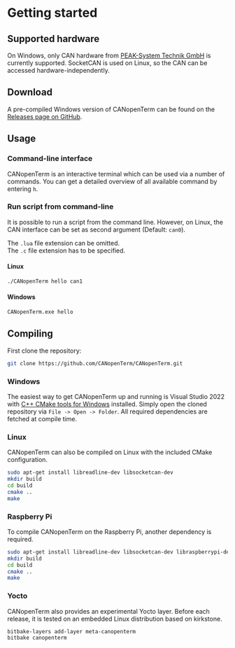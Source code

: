 # Getting started

## Supported hardware

On Windows, only CAN hardware from [PEAK-System Technik
GmbH](https://www.peak-system.com/Products.57.0.html?L=1) is currently
supported.  SocketCAN is used on Linux, so the CAN can be accessed
hardware-independently.

## Download

A pre-compiled Windows version of CANopenTerm can be found on the
[Releases page on GitHub](https://github.com/CANopenTerm/CANopenTerm/releases/latest).

## Usage

### Command-line interface

CANopenTerm is an interactive terminal which can be used via a number of
commands. You can get a detailed overview of all available command by
entering `h`.

### Run script from command-line

It is possible to run a script from the command line.  However, on Linux,
the CAN interface can be set as second argument (Default: `can0`).

The `.lua` file extension can be omitted.  
The `.c` file extension has to be specified.

#### Linux

```bash
./CANopenTerm hello can1
```

#### Windows

```bash
CANopenTerm.exe hello
```

## Compiling

First clone the repository:
```bash
git clone https://github.com/CANopenTerm/CANopenTerm.git
```

### Windows

The easiest way to get CANopenTerm up and running is Visual Studio 2022
with [C++ CMake tools for
Windows](https://docs.microsoft.com/en-us/cpp/build/cmake-projects-in-visual-studio)
installed.  Simply open the cloned repository via `File -> Open ->
Folder`.  All required dependencies are fetched at compile time.

### Linux

CANopenTerm can also be compiled on Linux with the included CMake
configuration.  

```bash
sudo apt-get install libreadline-dev libsocketcan-dev
mkdir build
cd build
cmake ..
make
````

### Raspberry Pi

To compile CANopenTerm on the Raspberry Pi, another dependency is required.

```bash
sudo apt-get install libreadline-dev libsocketcan-dev libraspberrypi-dev
mkdir build
cd build
cmake ..
make
````

### Yocto

CANopenTerm also provides an experimental Yocto layer.  Before each release,
it is tested on an embedded Linux distribution based on kirkstone.

```bash
bitbake-layers add-layer meta-canopenterm
bitbake canopenterm
````
